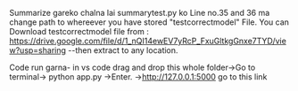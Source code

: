 Summarize gareko chalna lai summarytest.py ko Line no.35 and 36 ma change path to whereever you have stored "testcorrectmodel" File.
 You can Download testcorrectmodel file from : https://drive.google.com/file/d/1_nQI14ewEV7yRcP_FxuGltkgGnxe7TYD/view?usp=sharing
 --then extract to any location.

Code run garna- in vs code drag and drop this whole folder->Go to terminal-> python app.py ->Enter.
->http://127.0.0.1:5000 go to this link
